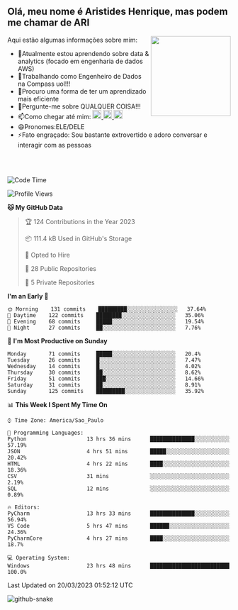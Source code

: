 ## Olá, meu nome é Aristides Henrique, mas podem me chamar de ARI

<div >
Aqui estão algumas informações sobre mim:<img align="right" height="180em" src="https://user-images.githubusercontent.com/97318481/177042589-45d62122-82a9-4a32-b3a7-87b322825b2f.png">
</div>

- 🌱Atualmente estou aprendendo sobre data & analytics (focado em engenharia de dados AWS)
- 👯Trabalhando como Engenheiro de Dados na Compass uol!!!
- 🤔Procuro uma forma de ter um aprendizado mais eficiente
- 💬Pergunte-me sobre QUALQUER COISA!!!
- 📫Como chegar até mim:
  <a href="https://www.instagram.com/aryhenry/" target="_blank">
  <img src="https://img.shields.io/badge/-Instagram-%23E4405F?style=for-the-badge&logo=instagram&logoColor=black" height="20px">
  </a>
  <a href="https://www.linkedin.com/in/aristides-henrique/" target="_blank">
  <img src="https://img.shields.io/badge/-LinkedIn-%230077B5?style=for-the-badge&logo=linkedin&logoColor=black" height="20px">
  </a> 
  <a href="mailto:arihenriqueuna@gmail.com">
  <img src="https://img.shields.io/badge/-Gmail-%23333?style=for-the-badge&logo=gmail&logoColor=white" height="20px">
  </a>
- 😄Pronomes:ELE/DELE
- ⚡Fato engraçado: Sou bastante extrovertido e adoro conversar e interagir com as pessoas
<br/>
<br/>


<!--START_SECTION:waka-->
![Code Time](http://img.shields.io/badge/Code%20Time-488%20hrs%2051%20mins-blue)

![Profile Views](http://img.shields.io/badge/Profile%20Views-513-blue)

**🐱 My GitHub Data** 

> 🏆 124 Contributions in the Year 2023
 > 
> 📦 111.4 kB Used in GitHub's Storage 
 > 
> 💼 Opted to Hire
 > 
> 📜 28 Public Repositories 
 > 
> 🔑 5 Private Repositories  
 > 
**I'm an Early 🐤** 

```text
🌞 Morning    131 commits    █████████░░░░░░░░░░░░░░░░   37.64% 
🌇 Daytime    122 commits    ████████░░░░░░░░░░░░░░░░░   35.06% 
🌃 Evening    68 commits     █████░░░░░░░░░░░░░░░░░░░░   19.54% 
🌙 Night      27 commits     ██░░░░░░░░░░░░░░░░░░░░░░░   7.76%

```
📅 **I'm Most Productive on Sunday** 

```text
Monday       71 commits     █████░░░░░░░░░░░░░░░░░░░░   20.4% 
Tuesday      26 commits     █░░░░░░░░░░░░░░░░░░░░░░░░   7.47% 
Wednesday    14 commits     █░░░░░░░░░░░░░░░░░░░░░░░░   4.02% 
Thursday     30 commits     ██░░░░░░░░░░░░░░░░░░░░░░░   8.62% 
Friday       51 commits     ███░░░░░░░░░░░░░░░░░░░░░░   14.66% 
Saturday     31 commits     ██░░░░░░░░░░░░░░░░░░░░░░░   8.91% 
Sunday       125 commits    █████████░░░░░░░░░░░░░░░░   35.92%

```


📊 **This Week I Spent My Time On** 

```text
⌚︎ Time Zone: America/Sao_Paulo

💬 Programming Languages: 
Python                   13 hrs 36 mins      ██████████████░░░░░░░░░░░   57.19% 
JSON                     4 hrs 51 mins       █████░░░░░░░░░░░░░░░░░░░░   20.42% 
HTML                     4 hrs 22 mins       ████░░░░░░░░░░░░░░░░░░░░░   18.36% 
CSV                      31 mins             ░░░░░░░░░░░░░░░░░░░░░░░░░   2.19% 
SQL                      12 mins             ░░░░░░░░░░░░░░░░░░░░░░░░░   0.89%

🔥 Editors: 
PyCharm                  13 hrs 33 mins      ██████████████░░░░░░░░░░░   56.94% 
VS Code                  5 hrs 47 mins       ██████░░░░░░░░░░░░░░░░░░░   24.36% 
PyCharmCore              4 hrs 27 mins       ████░░░░░░░░░░░░░░░░░░░░░   18.7%

💻 Operating System: 
Windows                  23 hrs 48 mins      █████████████████████████   100.0%

```


 Last Updated on 20/03/2023 01:52:12 UTC
<!--END_SECTION:waka-->

<img alt="github-snake" src="https://github.com/AriHenrique/AriHenrique/blob/output/github-contribution-grid-snake-dark.svg" />

